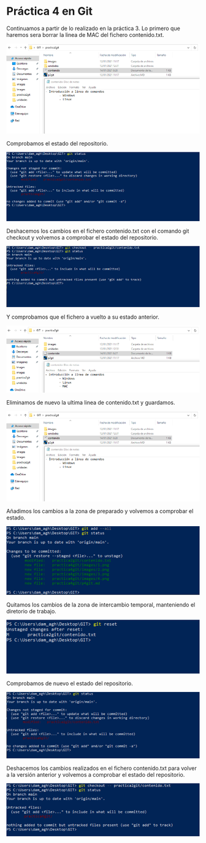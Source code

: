 # Práctica 4 en Git

Continuamos a partir de lo realizado en la práctica 3. Lo primero que haremos sera borrar la linea de MAC del fichero contenido.txt.

<img src = "images/1.png">

Comprobamos el estado del repositorio.

<img src = "images/2.png">

Deshacemos los cambios en el fichero contenido.txt con el comando git checkout y volvemos a comprobar el estado del repositorio.

<img src = "images/3.png">

Y comprobamos que el fichero a vuelto a su estado anterior.

<img src = "images/4.png">

Eliminamos de nuevo la ultima linea de contenido.txt y guardamos.

<img src = "images/1.png">

Añadimos los cambios a la zona de preparado y volvemos a comprobar el estado.

<img src = "images/5.png">

Quitamos los cambios de la zona de intercambio temporal, manteniendo el diretorio de trabajo.

<img src = "images/6.png">

Comprobamos de nuevo el estado del repositorio.

<img src = "images/7.png">

Deshacemos los cambios realizados en el fichero contenido.txt para volver a la versión anterior y volvemos a comprobar el estado del repositorio.

<img src = "images/8.png">